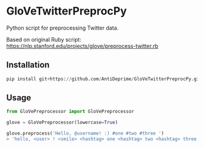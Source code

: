 # GloVeTwitterPreprocPy
Python script for preprocessing Twitter data.

Based on original Ruby script: https://nlp.stanford.edu/projects/glove/preprocess-twitter.rb

## Installation 
```python
pip install git+https://github.com/AntiDeprime/GloVeTwitterPreprocPy.git
```

## Usage

```python
from GloVePreprocessor import GloVePreprocessor

glove = GloVePreprocessor(lowercase=True)

glove.preprocess('Hello, @username! :) #one #two #three ')
> 'hello, <user> ! <smile> <hashtag> one <hashtag> two <hashtag> three'

```
